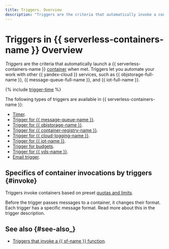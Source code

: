 ```yaml
---
title: Triggers. Overview
description: "Triggers are the criteria that automatically invoke a container when met. Triggers enable you to automate your work with other Yandex Cloud services, such as Yandex Object Storage, Yandex Message Queue, and Yandex IoT Core."
---
```


# Triggers in {{ serverless-containers-name }} Overview

_Triggers_ are the criteria that automatically launch a {{ serverless-containers-name }} [container](../container.md) when met. Triggers let you automate your work with other {{ yandex-cloud }} services, such as {{ objstorage-full-name }}, {{ message-queue-full-name }}, and {{ iot-full-name }}.

{% include [trigger-time](../../../_includes/functions/trigger-time.md) %}

The following types of triggers are available in {{ serverless-containers-name }}:
* [Timer](timer.md).
* [Trigger for {{ message-queue-name }}](ymq-trigger.md).
* [Trigger for {{ objstorage-name }}](os-trigger.md).
* [Trigger for {{ container-registry-name }}](cr-trigger.md).
* [Trigger for {{ cloud-logging-name }}](cloud-logging-trigger.md).
* [Trigger for {{ iot-name }}](iot-core-trigger.md).
* [Trigger for budgets](budget-trigger.md).
* [Trigger for {{ yds-name }}](data-streams-trigger.md).
* [Email trigger](mail-trigger.md).

## Specifics of container invocations by triggers {#invoke}

Triggers invoke containers based on preset [quotas and limits](../limits.md).

Before the trigger passes messages to a container, it changes their format. Each trigger has a specific message format. Read more about this in the trigger description.

## See also {#see-also_}

* [Triggers that invoke a {{ sf-name }} function](../../../functions/concepts/trigger/index.md).